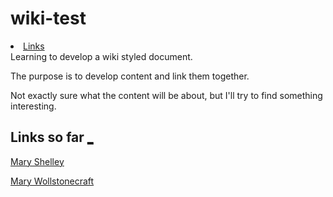 # wiki-test
<li>
<a href="#Links">Links</a>
</li>
Learning to develop a wiki styled document.

The purpose is to develop content and link them together.

Not exactly sure what the content will be about, but I'll try to find something interesting.

<h2>Links so far
<a href="#Links">_</a>
</h2>

<a href="https://github.com/ifathewise/wiki-test/blob/master/Mary%20Shelley.md">Mary Shelley</a>

[Mary Wollstonecraft](https://github.com/ifathewise/wiki-test/blob/master/Mary%20Wollstonecraft.md)
